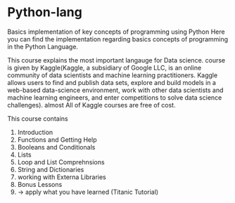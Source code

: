 # Python-lang
Basics implementation of key concepts of programming using Python  Here you can find the implementation regarding basics concepts of programming in the Python Language.

This course explains the most important langauge for Data science. course is given by Kaggle(Kaggle, a subsidiary of Google LLC, is an online community of data scientists and machine learning practitioners. Kaggle allows users to find and publish data sets, explore and build models in a web-based data-science environment, work with other data scientists and machine learning engineers, and enter competitions to solve data science challenges). almost All of Kaggle courses are free of cost. 

This course contains 
1. Introduction
2. Functions and Getting Help
3. Booleans and Conditionals 
4. Lists 
5. Loop and List Comprehnsions 
6. String and Dictionaries 
7. working with Externa Libraries 
8. Bonus Lessons
9. -> apply what you have learned (Titanic Tutorial)
